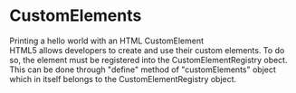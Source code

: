 # CustomElements
 Printing a hello world with an HTML CustomElement   
HTML5 allows developers to create and use their custom elements. To do so, the element must be registered into the CustomElementRegistry obect.   
This can be done through "define" method of "customElements" object which in itself belongs to the CustomElementRegistry object.
